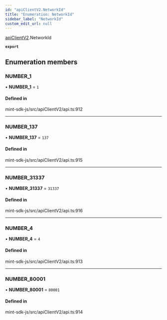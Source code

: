 ```yaml
---
id: "apiClientV2.NetworkId"
title: "Enumeration: NetworkId"
sidebar_label: "NetworkId"
custom_edit_url: null
---
```


[apiClientV2](../modules/apiClientV2).NetworkId

**`export`**

## Enumeration members

### NUMBER\_1

• **NUMBER\_1** = `1`

#### Defined in

mint-sdk-js/src/apiClientV2/api.ts:912

___

### NUMBER\_137

• **NUMBER\_137** = `137`

#### Defined in

mint-sdk-js/src/apiClientV2/api.ts:915

___

### NUMBER\_31337

• **NUMBER\_31337** = `31337`

#### Defined in

mint-sdk-js/src/apiClientV2/api.ts:916

___

### NUMBER\_4

• **NUMBER\_4** = `4`

#### Defined in

mint-sdk-js/src/apiClientV2/api.ts:913

___

### NUMBER\_80001

• **NUMBER\_80001** = `80001`

#### Defined in

mint-sdk-js/src/apiClientV2/api.ts:914
